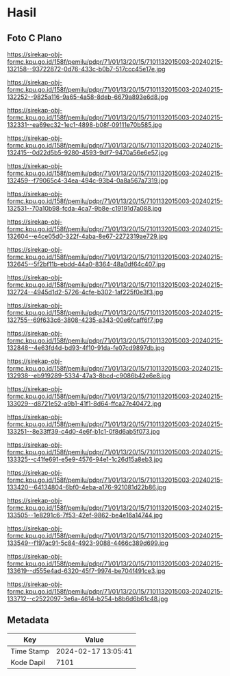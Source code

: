# Hasil

## Foto C Plano

https://sirekap-obj-formc.kpu.go.id/158f/pemilu/pdpr/71/01/13/20/15/7101132015003-20240215-132158--93722872-0d76-433c-b0b7-517ccc45e17e.jpg

https://sirekap-obj-formc.kpu.go.id/158f/pemilu/pdpr/71/01/13/20/15/7101132015003-20240215-132252--9825a116-9a65-4a58-8deb-6679a893e6d8.jpg

https://sirekap-obj-formc.kpu.go.id/158f/pemilu/pdpr/71/01/13/20/15/7101132015003-20240215-132331--ea69ec32-1ec1-4898-b08f-09111e70b585.jpg

https://sirekap-obj-formc.kpu.go.id/158f/pemilu/pdpr/71/01/13/20/15/7101132015003-20240215-132415--0d22d5b5-9280-4593-9df7-9470a56e6e57.jpg

https://sirekap-obj-formc.kpu.go.id/158f/pemilu/pdpr/71/01/13/20/15/7101132015003-20240215-132459--f79065c4-34ea-494c-93b4-0a8a567a7319.jpg

https://sirekap-obj-formc.kpu.go.id/158f/pemilu/pdpr/71/01/13/20/15/7101132015003-20240215-132531--70a10b98-fcda-4ca7-9b8e-c19191d7a088.jpg

https://sirekap-obj-formc.kpu.go.id/158f/pemilu/pdpr/71/01/13/20/15/7101132015003-20240215-132604--e4ce05d0-322f-4aba-8e67-2272319ae729.jpg

https://sirekap-obj-formc.kpu.go.id/158f/pemilu/pdpr/71/01/13/20/15/7101132015003-20240215-132645--5f2bf11b-ebdd-44a0-8364-48a0df64c407.jpg

https://sirekap-obj-formc.kpu.go.id/158f/pemilu/pdpr/71/01/13/20/15/7101132015003-20240215-132724--4945d1d2-5726-4cfe-b302-1af225f0e3f3.jpg

https://sirekap-obj-formc.kpu.go.id/158f/pemilu/pdpr/71/01/13/20/15/7101132015003-20240215-132755--69f633c6-3808-4235-a343-00e6fcaff6f7.jpg

https://sirekap-obj-formc.kpu.go.id/158f/pemilu/pdpr/71/01/13/20/15/7101132015003-20240215-132848--4e63fd4d-bd93-4f10-91da-fe07cd9897db.jpg

https://sirekap-obj-formc.kpu.go.id/158f/pemilu/pdpr/71/01/13/20/15/7101132015003-20240215-132938--eb919289-5334-47a3-8bcd-c9086b42e6e8.jpg

https://sirekap-obj-formc.kpu.go.id/158f/pemilu/pdpr/71/01/13/20/15/7101132015003-20240215-133029--d8721e52-a9b1-41f1-8d64-ffca27e40472.jpg

https://sirekap-obj-formc.kpu.go.id/158f/pemilu/pdpr/71/01/13/20/15/7101132015003-20240215-133251--8e33ff39-c4d0-4e6f-b1c1-0f8d6ab5f073.jpg

https://sirekap-obj-formc.kpu.go.id/158f/pemilu/pdpr/71/01/13/20/15/7101132015003-20240215-133325--c41fe691-e5e9-4576-94e1-1c26d15a8eb3.jpg

https://sirekap-obj-formc.kpu.go.id/158f/pemilu/pdpr/71/01/13/20/15/7101132015003-20240215-133420--64134804-6bf0-4eba-a176-921081d22b86.jpg

https://sirekap-obj-formc.kpu.go.id/158f/pemilu/pdpr/71/01/13/20/15/7101132015003-20240215-133505--1e8291c6-7f53-42ef-9862-be4e16a14744.jpg

https://sirekap-obj-formc.kpu.go.id/158f/pemilu/pdpr/71/01/13/20/15/7101132015003-20240215-133549--f197ac91-5c84-4923-9088-4466c389d699.jpg

https://sirekap-obj-formc.kpu.go.id/158f/pemilu/pdpr/71/01/13/20/15/7101132015003-20240215-133619--d555e4ad-6320-45f7-9974-be704f491ce3.jpg

https://sirekap-obj-formc.kpu.go.id/158f/pemilu/pdpr/71/01/13/20/15/7101132015003-20240215-133712--c2522097-3e6a-4614-b254-b8b6d6b61c48.jpg


## Metadata

| Key        | Value               |
| ---------- | ------------------- |
| Time Stamp | 2024-02-17 13:05:41 |
| Kode Dapil | 7101                |



